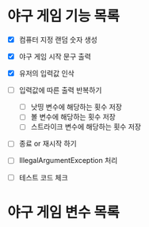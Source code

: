 # 야구 게임 기능 목록
- [X] 컴퓨터 지정 랜덤 숫자 생성
- [X] 야구 게임 시작 문구 출력
- [X] 유저의 입력값 인삭
- [ ] 입력값에 따른 출력 반복하기 
  - [ ] 낫띵 변수에 해당하는 횟수 저장
  - [ ] 볼 변수에 해당하는 횟수 저장
  - [ ] 스트라이크 변수에 해당하는 횟수 저장
- [ ] 종료 or 재시작 하기
- [ ] IllegalArgumentException 처리
- [ ] 테스트 코드 체크


# 야구 게임 변수 목록
